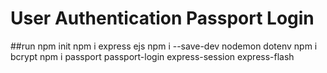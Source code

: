 # User Authentication Passport Login

##run
npm init
npm i express ejs
npm i --save-dev nodemon dotenv
npm i bcrypt
npm i passport passport-login express-session express-flash
